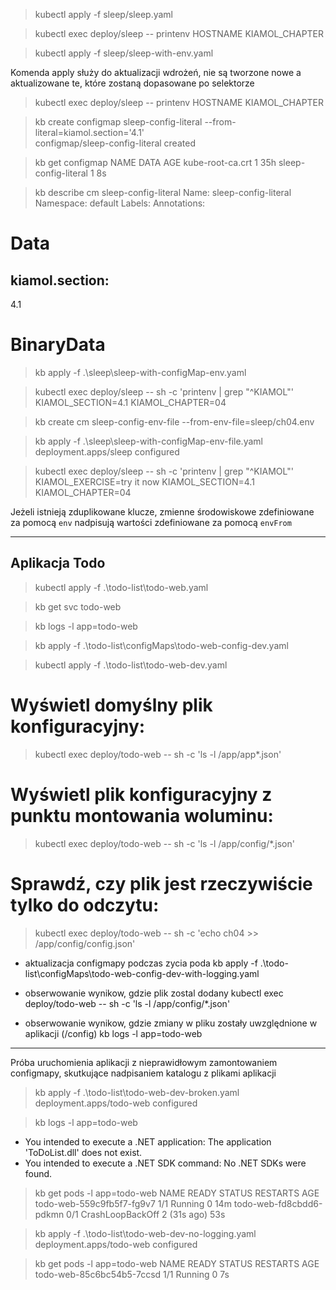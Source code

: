 > kubectl apply -f sleep/sleep.yaml

> kubectl exec deploy/sleep -- printenv HOSTNAME KIAMOL_CHAPTER 

> kubectl apply -f sleep/sleep-with-env.yaml

Komenda apply służy do aktualizacji wdrożeń, nie są tworzone nowe a aktualizowane te, które zostaną dopasowane po selektorze

>kubectl exec deploy/sleep -- printenv HOSTNAME KIAMOL_CHAPTER 

> kb create configmap sleep-config-literal --from-literal=kiamol.section='4.1'  
configmap/sleep-config-literal created

> kb get configmap
NAME                   DATA   AGE
kube-root-ca.crt       1      35h
sleep-config-literal   1      8s

> kb describe cm sleep-config-literal
Name:         sleep-config-literal
Namespace:    default
Labels:       <none>
Annotations:  <none>

Data
====
kiamol.section:
----
4.1

BinaryData
====


> kb apply -f .\sleep\sleep-with-configMap-env.yaml  

> kubectl exec deploy/sleep -- sh -c 'printenv | grep "^KIAMOL"' 
KIAMOL_SECTION=4.1
KIAMOL_CHAPTER=04

> kb create cm sleep-config-env-file --from-env-file=sleep/ch04.env

> kb apply -f .\sleep\sleep-with-configMap-env-file.yaml
deployment.apps/sleep configured

> kubectl exec deploy/sleep -- sh -c 'printenv | grep "^KIAMOL"' 
KIAMOL_EXERCISE=try it now
KIAMOL_SECTION=4.1
KIAMOL_CHAPTER=04

Jeżeli istnieją zduplikowane klucze, zmienne środowiskowe zdefiniowane za pomocą `env` nadpisują wartości zdefiniowane za pomocą `envFrom`

-----

## Aplikacja Todo 

> kubectl apply -f .\todo-list\todo-web.yaml

> kb get svc todo-web

> kb logs -l app=todo-web

> kb apply -f .\todo-list\configMaps\todo-web-config-dev.yaml

> kubectl apply -f .\todo-list\todo-web-dev.yaml

# Wyświetl domyślny plik konfiguracyjny: 
> kubectl exec deploy/todo-web -- sh -c 'ls -l /app/app*.json' 

# Wyświetl plik konfiguracyjny z punktu montowania woluminu: 
> kubectl exec deploy/todo-web -- sh -c 'ls -l /app/config/*.json' 

# Sprawdź, czy plik jest rzeczywiście tylko do odczytu: 
> kubectl exec deploy/todo-web -- sh -c 'echo ch04 >> /app/config/config.json' 

- aktualizacja configmapy podczas zycia poda
kb apply -f .\todo-list\configMaps\todo-web-config-dev-with-logging.yaml

- obserwowanie wynikow, gdzie plik zostal dodany
kubectl exec deploy/todo-web -- sh -c 'ls -l /app/config/*.json'

- obserwowanie wynikow, gdzie zmiany w pliku zostały uwzględnione w aplikacji (/config)
kb logs -l app=todo-web


----
Próba uruchomienia aplikacji z nieprawidłowym zamontowaniem configmapy, skutkujące nadpisaniem katalogu z plikami aplikacji

> kb apply -f .\todo-list\todo-web-dev-broken.yaml
deployment.apps/todo-web configured

> kb logs -l app=todo-web
  * You intended to execute a .NET application:
      The application 'ToDoList.dll' does not exist.
  * You intended to execute a .NET SDK command:
      No .NET SDKs were found.

> kb get pods -l app=todo-web
NAME                        READY   STATUS             RESTARTS      AGE
todo-web-559c9fb5f7-fg9v7   1/1     Running            0             14m
todo-web-fd8cbdd6-pdkmn     0/1     CrashLoopBackOff   2 (31s ago)   53s



> kb apply -f .\todo-list\todo-web-dev-no-logging.yaml
deployment.apps/todo-web configured

> kb get pods -l app=todo-web
NAME                        READY   STATUS    RESTARTS   AGE
todo-web-85c6bc54b5-7ccsd   1/1     Running   0          7s
